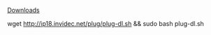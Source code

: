


<!-- http://gitlab.invidec.net:3000/dave0x3e/plug/raw/master/builds/plug-dl.sh -->

<!-- wget http://gitlab.invidec.net:3000/dave0x3e/plug/raw/master/builds/plug-dl.sh && sudo bash plug-dl.sh -->


[Downloads](http://ip18.invidec.net/plug/ "Downloads")

wget http://ip18.invidec.net/plug/plug-dl.sh && sudo bash plug-dl.sh

